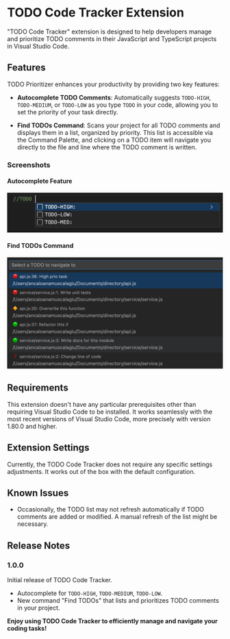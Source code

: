 # TODO Code Tracker Extension

"TODO Code Tracker" extension is designed to help developers manage and prioritize TODO comments in their JavaScript and TypeScript projects in Visual Studio Code.

## Features

TODO Prioritizer enhances your productivity by providing two key features:

- **Autocomplete TODO Comments**: Automatically suggests `TODO-HIGH`, `TODO-MEDIUM`, or `TODO-LOW` as you type `TODO` in your code, allowing you to set the priority of your task directly.

- **Find TODOs Command**: Scans your project for all TODO comments and displays them in a list, organized by priority. This list is accessible via the Command Palette, and clicking on a TODO item will navigate you directly to the file and line where the TODO comment is written.

### Screenshots

#### Autocomplete Feature
![Autocomplete Feature](images/autocomplete.png)

#### Find TODOs Command
![Find TODOs List](images/find-todos.png)


## Requirements

This extension doesn't have any particular prerequisites other than requiring Visual Studio Code to be installed. It works seamlessly with the most recent versions of Visual Studio Code, more precisely with version 1.80.0 and higher.

## Extension Settings

Currently, the TODO Code Tracker does not require any specific settings adjustments. It works out of the box with the default configuration.

## Known Issues

- Occasionally, the TODO list may not refresh automatically if TODO comments are added or modified. A manual refresh of the list might be necessary.

## Release Notes
### 1.0.0

Initial release of TODO Code Tracker.

- Autocomplete for `TODO-HIGH`, `TODO-MEDIUM`, `TODO-LOW`.
- New command "Find TODOs" that lists and prioritizes TODO comments in your project.

**Enjoy using TODO Code Tracker to efficiently manage and navigate your coding tasks!**
